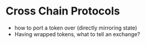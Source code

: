 # Cross Chain Protocols

* how to port a token over \(directly mirroring state\)
* Having wrapped tokens, what to tell an exchange?

